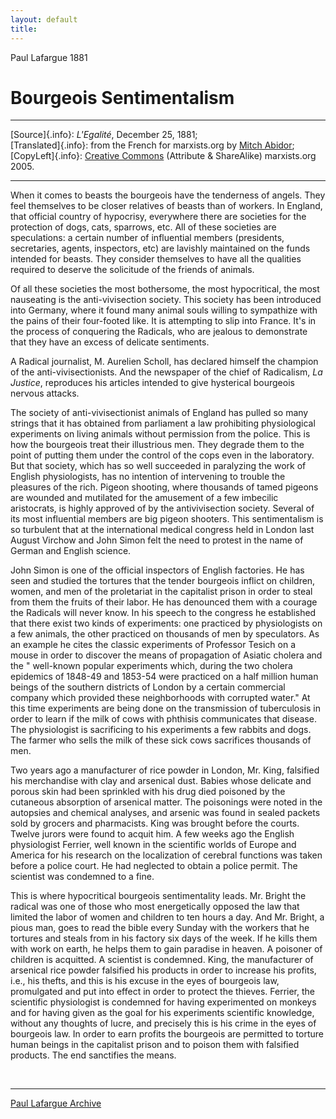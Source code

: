 ```yaml
---
layout: default
title: 
---
```

Paul Lafargue 1881

# Bourgeois Sentimentalism

------------------------------------------------------------------------

[Source]{.info}: *L\'Egalité*, December 25, 1881;\
[Translated]{.info}: from the French for marxists.org by [Mitch
Abidor](../../../../admin/volunteers/biographies/mabidor.htm);\
[CopyLeft]{.info}: [Creative
Commons](../../../../admin/legal/cc/by-sa.htm) (Attribute & ShareAlike)
marxists.org 2005.

------------------------------------------------------------------------

When it comes to beasts the bourgeois have the tenderness of angels.
They feel themselves to be closer relatives of beasts than of workers.
In England, that official country of hypocrisy, everywhere there are
societies for the protection of dogs, cats, sparrows, etc. All of these
societies are speculations: a certain number of influential members
(presidents, secretaries, agents, inspectors, etc) are lavishly
maintained on the funds intended for beasts. They consider themselves to
have all the qualities required to deserve the solicitude of the friends
of animals.

Of all these societies the most bothersome, the most hypocritical, the
most nauseating is the anti-vivisection society. This society has been
introduced into Germany, where it found many animal souls willing to
sympathize with the pains of their four-footed like. It is attempting to
slip into France. It's in the process of conquering the Radicals, who
are jealous to demonstrate that they have an excess of delicate
sentiments.

A Radical journalist, M. Aurelien Scholl, has declared himself the
champion of the anti-vivisectionists. And the newspaper of the chief of
Radicalism, *La Justice*, reproduces his articles intended to give
hysterical bourgeois nervous attacks.

The society of anti-vivisectionist animals of England has pulled so many
strings that it has obtained from parliament a law prohibiting
physiological experiments on living animals without permission from the
police. This is how the bourgeois treat their illustrious men. They
degrade them to the point of putting them under the control of the cops
even in the laboratory. But that society, which has so well succeeded in
paralyzing the work of English physiologists, has no intention of
intervening to trouble the pleasures of the rich. Pigeon shooting, where
thousands of tamed pigeons are wounded and mutilated for the amusement
of a few imbecilic aristocrats, is highly approved of by the
antivivisection society. Several of its most influential members are big
pigeon shooters. This sentimentalism is so turbulent that at the
international medical congress held in London last August Virchow and
John Simon felt the need to protest in the name of German and English
science.

John Simon is one of the official inspectors of English factories. He
has seen and studied the tortures that the tender bourgeois inflict on
children, women, and men of the proletariat in the capitalist prison in
order to steal from them the fruits of their labor. He has denounced
them with a courage the Radicals will never know. In his speech to the
congress he established that there exist two kinds of experiments: one
practiced by physiologists on a few animals, the other practiced on
thousands of men by speculators. As an example he cites the classic
experiments of Professor Tesich on a mouse in order to discover the
means of propagation of Asiatic cholera and the " well-known popular
experiments which, during the two cholera epidemics of 1848-49 and
1853-54 were practiced on a half million human beings of the southern
districts of London by a certain commercial company which provided these
neighborhoods with corrupted water." At this time experiments are being
done on the transmission of tuberculosis in order to learn if the milk
of cows with phthisis communicates that disease. The physiologist is
sacrificing to his experiments a few rabbits and dogs. The farmer who
sells the milk of these sick cows sacrifices thousands of men.

Two years ago a manufacturer of rice powder in London, Mr. King,
falsified his merchandise with clay and arsenical dust. Babies whose
delicate and porous skin had been sprinkled with his drug died poisoned
by the cutaneous absorption of arsenical matter. The poisonings were
noted in the autopsies and chemical analyses, and arsenic was found in
sealed packets sold by grocers and pharmacists. King was brought before
the courts. Twelve jurors were found to acquit him. A few weeks ago the
English physiologist Ferrier, well known in the scientific worlds of
Europe and America for his research on the localization of cerebral
functions was taken before a police court. He had neglected to obtain a
police permit. The scientist was condemned to a fine.

This is where hypocritical bourgeois sentimentality leads. Mr. Bright
the radical was one of those who most energetically opposed the law that
limited the labor of women and children to ten hours a day. And Mr.
Bright, a pious man, goes to read the bible every Sunday with the
workers that he tortures and steals from in his factory six days of the
week. If he kills them with work on earth, he helps them to gain
paradise in heaven. A poisoner of children is acquitted. A scientist is
condemned. King, the manufacturer of arsenical rice powder falsified his
products in order to increase his profits, i.e., his thefts, and this is
his excuse in the eyes of bourgeois law, promulgated and put into effect
in order to protect the thieves. Ferrier, the scientific physiologist is
condemned for having experimented on monkeys and for having given as the
goal for his experiments scientific knowledge, without any thoughts of
lucre, and precisely this is his crime in the eyes of bourgeois law. In
order to earn profits the bourgeois are permitted to torture human
beings in the capitalist prison and to poison them with falsified
products. The end sanctifies the means.

 

------------------------------------------------------------------------

[Paul Lafargue Archive](../../index.htm)
